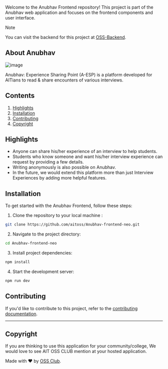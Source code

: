 Welcome to the Anubhav Frontend repository! This project is part of the Anubhav web application and focuses on the frontend components and user interface.

> [!NOTE]  
> You can visit the backend for this project at [OSS-Backend](https://github.com/aitoss/oss-backend).

## About Anubhav

![image](https://github.com/aitoss/Anubhav-frontend-neo/assets/91362856/884ea575-8477-41c3-aa95-6a88504259a3)

Anubhav: Experience Sharing Point (A-ESP) is a platform developed for AITians to read & share encounters of various interviews.

## Contents

1. [Highlights](#highlights)
2. [Installation](#installation)
3. [Contributing](#contributing)
4. [Copyright](#copyright)

## Highlights

* Anyone can share his/her experience of an interview to help students.
* Students who know someone and want his/her interview experience can request by providing a few details.
* Writing anonymously is also possible on Anubhav.
* In the future, we would extend this platform more than just Interview Experiences by adding more helpful features.

## Installation

To get started with the Anubhav Frontend, follow these steps:

1. Clone the repository to your local machine :

```bash
git clone https://github.com/aitoss/Anubhav-frontend-neo.git
```

2. Navigate to the project directory:

```bash
cd Anubhav-frontend-neo
```

3. Install project dependencies:

```bash
npm install
```

4. Start the development server:

```bash
npm run dev
```

## Contributing

If you'd like to contribute to this project, refer to the [contributing documentation](./CONTRIBUTING.md).

<hr>

## Copyright 
If you are thinking to use this application for your community/college, We would love to see AIT OSS CLUB mention at your hosted application.

Made with ❤ by [OSS Club](https://aitoss.club). 
